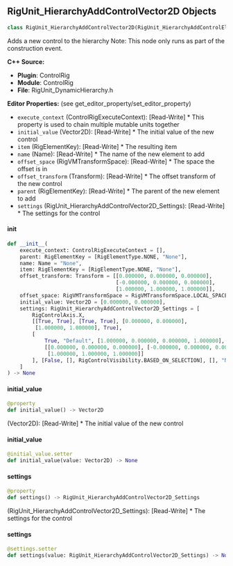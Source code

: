 ## RigUnit_HierarchyAddControlVector2D Objects

```python
class RigUnit_HierarchyAddControlVector2D(RigUnit_HierarchyAddControlElement)
```

Adds a new control to the hierarchy
Note: This node only runs as part of the construction event.

**C++ Source:**

- **Plugin**: ControlRig
- **Module**: ControlRig
- **File**: RigUnit_DynamicHierarchy.h

**Editor Properties:** (see get_editor_property/set_editor_property)

- ``execute_context`` (ControlRigExecuteContext):  [Read-Write] * This property is used to chain multiple mutable units together
- ``initial_value`` (Vector2D):  [Read-Write] * The initial value of the new control
- ``item`` (RigElementKey):  [Read-Write] * The resulting item
- ``name`` (Name):  [Read-Write] * The name of the new element to add
- ``offset_space`` (RigVMTransformSpace):  [Read-Write] * The space the offset is in
- ``offset_transform`` (Transform):  [Read-Write] * The offset transform of the new control
- ``parent`` (RigElementKey):  [Read-Write] * The parent of the new element to add
- ``settings`` (RigUnit_HierarchyAddControlVector2D_Settings):  [Read-Write] * The settings for the control

<a id="unreal.RigUnit_HierarchyAddControlVector2D.__init__"></a>

#### __init__

```python
def __init__(
    execute_context: ControlRigExecuteContext = [],
    parent: RigElementKey = [RigElementType.NONE, "None"],
    name: Name = "None",
    item: RigElementKey = [RigElementType.NONE, "None"],
    offset_transform: Transform = [[0.000000, 0.000000, 0.000000],
                                   [-0.000000, 0.000000, 0.000000],
                                   [1.000000, 1.000000, 1.000000]],
    offset_space: RigVMTransformSpace = RigVMTransformSpace.LOCAL_SPACE,
    initial_value: Vector2D = [0.000000, 0.000000],
    settings: RigUnit_HierarchyAddControlVector2D_Settings = [
        RigControlAxis.X,
        [[True, True], [True, True], [0.000000, 0.000000],
         [1.000000, 1.000000], True],
        [
            True, "Default", [1.000000, 0.000000, 0.000000, 1.000000],
            [[0.000000, 0.000000, 0.000000], [-0.000000, 0.000000, 0.000000],
             [1.000000, 1.000000, 1.000000]]
        ], [False, [], RigControlVisibility.BASED_ON_SELECTION], [], "None"
    ]
) -> None
```

<a id="unreal.RigUnit_HierarchyAddControlVector2D.initial_value"></a>

#### initial_value

```python
@property
def initial_value() -> Vector2D
```

(Vector2D):  [Read-Write] * The initial value of the new control

<a id="unreal.RigUnit_HierarchyAddControlVector2D.initial_value"></a>

#### initial_value

```python
@initial_value.setter
def initial_value(value: Vector2D) -> None
```

<a id="unreal.RigUnit_HierarchyAddControlVector2D.settings"></a>

#### settings

```python
@property
def settings() -> RigUnit_HierarchyAddControlVector2D_Settings
```

(RigUnit_HierarchyAddControlVector2D_Settings):  [Read-Write] * The settings for the control

<a id="unreal.RigUnit_HierarchyAddControlVector2D.settings"></a>

#### settings

```python
@settings.setter
def settings(value: RigUnit_HierarchyAddControlVector2D_Settings) -> None
```

<a id="unreal.RigUnit_HierarchyAddControlVector_LimitSettings"></a>
